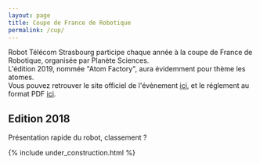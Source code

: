 ```yaml
---
layout: page
title: Coupe de France de Robotique
permalink: /cup/
---
```

Robot Télécom Strasbourg participe chaque année à la coupe de France de Robotique, organisée par Planète Sciences.<br>
L'édition 2019, nommée "Atom Factory", aura évidemment pour thème les atomes.<br>
Vous pouvez retrouver le site officiel de l'évènement [ici](https://www.coupederobotique.fr/), et le réglement au format PDF [ici](https://www.coupederobotique.fr/wp-content/uploads/Eurobot2019_Rules_Cup_OFFICIAL_FR.pdf).

## Edition 2018
Présentation rapide du robot, classement ?

{% include under_construction.html %}
